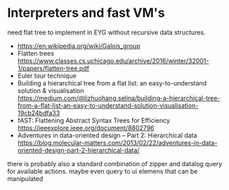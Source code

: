 # Interpreters and fast VM's

need flat tree to implement in EYG without recursive data structures.

- https://en.wikipedia.org/wiki/Galois_group
- Flatten trees https://www.classes.cs.uchicago.edu/archive/2016/winter/32001-1/papers/flatten-tree.pdf
- Euler tour technique
- Building a hierarchical tree from a flat list: an easy-to-understand solution & visualisation https://medium.com/@lizhuohang.selina/building-a-hierarchical-tree-from-a-flat-list-an-easy-to-understand-solution-visualisation-19cb24bdfa33
- fAST: Flattening Abstract Syntax Trees for Efficiency https://ieeexplore.ieee.org/document/8802796
- Adventures in data-oriented design – Part 2: Hierarchical data https://blog.molecular-matters.com/2013/02/22/adventures-in-data-oriented-design-part-2-hierarchical-data/


there is probably also a standard combination of zipper and datalog query for available actions.
maybe even query to ui elemens that can be manipulated

